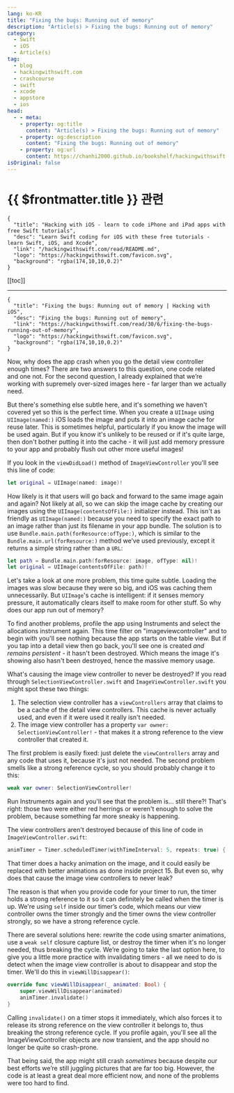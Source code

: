 ```yaml
---
lang: ko-KR
title: "Fixing the bugs: Running out of memory"
description: "Article(s) > Fixing the bugs: Running out of memory"
category:
  - Swift
  - iOS
  - Article(s)
tag: 
  - blog
  - hackingwithswift.com
  - crashcourse
  - swift
  - xcode
  - appstore
  - ios  
head:
  - - meta:
    - property: og:title
      content: "Article(s) > Fixing the bugs: Running out of memory"
    - property: og:description
      content: "Fixing the bugs: Running out of memory"
    - property: og:url
      content: https://chanhi2000.github.io/bookshelf/hackingwithswift.com/read/30/06-fixing-the-bugs-running-out-of-memory.html
isOriginal: false
---
```


# {{ $frontmatter.title }} 관련

```component VPCard
{
  "title": "Hacking with iOS - learn to code iPhone and iPad apps with free Swift tutorials",
  "desc": "Learn Swift coding for iOS with these free tutorials - learn Swift, iOS, and Xcode",
  "link": "/hackingwithswift.com/read/README.md",
  "logo": "https://hackingwithswift.com/favicon.svg",
  "background": "rgba(174,10,10,0.2)"
}
```

[[toc]]

---

```component VPCard
{
  "title": "Fixing the bugs: Running out of memory | Hacking with iOS",
  "desc": "Fixing the bugs: Running out of memory",
  "link": "https://hackingwithswift.com/read/30/6/fixing-the-bugs-running-out-of-memory",
  "logo": "https://hackingwithswift.com/favicon.svg",
  "background": "rgba(174,10,10,0.2)"
}
```

<VidStack src="youtube/Tg_ExH0ivoE" />

Now, why does the app crash when you go the detail view controller enough times? There are two answers to this question, one code related and one not. For the second question, I already explained that we’re working with supremely over-sized images here - far larger than we actually need.

But there's something else subtle here, and it's something we haven't covered yet so this is the perfect time. When you create a `UIImage` using `UIImage(named:)` iOS loads the image and puts it into an image cache for reuse later. This is sometimes helpful, particularly if you know the image will be used again. But if you know it's unlikely to be reused or if it's quite large, then don't bother putting it into the cache - it will just add memory pressure to your app and probably flush out other more useful images!

If you look in the `viewDidLoad()` method of `ImageViewController` you'll see this line of code:

```swift
let original = UIImage(named: image)!
```

How likely is it that users will go back and forward to the same image again and again? Not likely at all, so we can skip the image cache by creating our images using the `UIImage(contentsOfFile:)` initializer instead. This isn't as friendly as `UIImage(named:)` because you need to specify the exact path to an image rather than just its filename in your app bundle. The solution is to use `Bundle.main.path(forResource:ofType:)`, which is similar to the `Bundle.main.url(forResource:)` method we’ve used previously, except it returns a simple string rather than a `URL`:

```swift
let path = Bundle.main.path(forResource: image, ofType: nil)!
let original = UIImage(contentsOfFile: path)!
```

Let's take a look at one more problem, this time quite subtle. Loading the images was slow because they were so big, and iOS was caching them unnecessarily. But `UIImage`'s cache is intelligent: if it senses memory pressure, it automatically clears itself to make room for other stuff. So why does our app run out of memory?

To find another problems, profile the app using Instruments and select the allocations instrument again. This time filter on "imageviewcontroller" and to begin with you'll see nothing because the app starts on the table view. But if you tap into a detail view then go back, you'll see one is created *and remains persistent* - it hasn't been destroyed. Which means the image it's showing also hasn't been destroyed, hence the massive memory usage.

What's causing the image view controller to never be destroyed? If you read through <FontIcon icon="fa-brands fa-swift"/>`SelectionViewController.swift` and <FontIcon icon="fa-brands fa-swift"/>`ImageViewController.swift` you might spot these two things:

1. The selection view controller has a `viewControllers` array that claims to be a cache of the detail view controllers. This cache is never actually used, and even if it were used it really isn't needed.
2. The image view controller has a property `var owner: SelectionViewController!` - that makes it a strong reference to the view controller that created it.

The first problem is easily fixed: just delete the `viewControllers` array and any code that uses it, because it's just not needed. The second problem smells like a strong reference cycle, so you should probably change it to this:

```swift
weak var owner: SelectionViewController!
```

Run Instruments again and you'll see that the problem is… still there?! That's right: those two were either red herrings or weren't enough to solve the problem, because something far more sneaky is happening.

The view controllers aren't destroyed because of this line of code in <FontIcon icon="fa-brands fa-swift"/>`ImageViewController.swift`:

```swift
animTimer = Timer.scheduledTimer(withTimeInterval: 5, repeats: true) { timer in
```

That timer does a hacky animation on the image, and it could easily be replaced with better animations as done inside project 15. But even so, why does that cause the image view controllers to never leak?

The reason is that when you provide code for your timer to run, the timer holds a strong reference to it so it can definitely be called when the timer is up. We're using `self` inside our timer’s code, which means our view controller owns the timer strongly and the timer owns the view controller strongly, so we have a strong reference cycle.

There are several solutions here: rewrite the code using smarter animations, use a `weak self` closure capture list, or destroy the timer when it's no longer needed, thus breaking the cycle. We’re going to take the last option here, to give you a little more practice with invalidating timers - all we need to do is detect when the image view controller is about to disappear and stop the timer. We'll do this in `viewWillDisappear()`:

```swift
override func viewWillDisappear(_ animated: Bool) {
    super.viewWillDisappear(animated)
    animTimer.invalidate()
}
```

Calling `invalidate()` on a timer stops it immediately, which also forces it to release its strong reference on the view controller it belongs to, thus breaking the strong reference cycle. If you profile again, you'll see all the ImageViewController objects are now transient, and the app should no longer be quite so crash-prone.

That being said, the app might still crash *sometimes* because despite our best efforts we’re still juggling pictures that are far too big. However, the code is at least a great deal more efficient now, and none of the problems were too hard to find.

